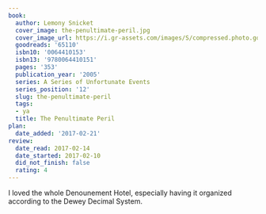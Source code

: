 ```yaml
---
book:
  author: Lemony Snicket
  cover_image: the-penultimate-peril.jpg
  cover_image_url: https://i.gr-assets.com/images/S/compressed.photo.goodreads.com/books/1524161970l/65110._SX98_.jpg
  goodreads: '65110'
  isbn10: '0064410153'
  isbn13: '9780064410151'
  pages: '353'
  publication_year: '2005'
  series: A Series of Unfortunate Events
  series_position: '12'
  slug: the-penultimate-peril
  tags:
  - ya
  title: The Penultimate Peril
plan:
  date_added: '2017-02-21'
review:
  date_read: 2017-02-14
  date_started: 2017-02-10
  did_not_finish: false
  rating: 4
---
```


I loved the whole Denounement Hotel, especially having it organized according to the Dewey Decimal System.
